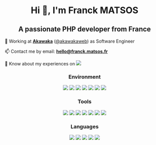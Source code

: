 <h1 align="center">Hi 👋, I'm Franck MATSOS</h1>
<h2 align="center">A passionate PHP developer from France</h2>

💼 Working at **<a href="https://www.akawaka.fr/" target="_blank">Akawaka</a>** (<a href="https://twitter.com/akawakaweb"  target="_blank">@akawakaweb</a>) as Software Engineer

📫 Contact me by email: **hello@franck.matsos.fr**

📄 Know about my experiences on [
  <img src="https://img.shields.io/badge/LinkedIn-0077B5?style=flat-square&logo=linkedin&logoColor=white"/>](https://www.linkedin.com/in/fmatsos)

<div align="center">
  <h3>Environment</h3>
  <img src="https://img.shields.io/badge/Linux-FCC624?style=flat-square&logo=linux&logoColor=black"/>
  <img src="https://img.shields.io/badge/-PHPStorm-181717?style=flat-square&logo=phpstorm&logoColor=white"/>
  <img src="https://img.shields.io/badge/Docker-2CA5E0?style=flat-square&logo=docker&logoColor=white"/>
  <img src="https://img.shields.io/badge/GitHub-100000?style=flat-square&logo=github&logoColor=whit"/>
  <img src="https://img.shields.io/badge/GitLab-330F63?style=flat-square&logo=gitlab&logoColor=white"/>
  <img src="https://img.shields.io/badge/GIT-E44C30?style=flat-square&logo=git&logoColor=white"/>
  <img src="https://img.shields.io/badge/GNU%20Bash-4EAA25?style=flat-square&logo=GNU%20Bash&logoColor=white"/>
</div>
<div align="center">
  <h3>Tools</h3>
  <img src="https://img.shields.io/badge/Composer-885630?style=flat-square&logo=Composer&logoColor=white"/>
  <img src="https://img.shields.io/badge/MySQL-005C84?style=flat-square&logo=mysql&logoColor=white"/>
  <img src="https://img.shields.io/badge/PostgreSQL-316192?style=flat-square&logo=postgresql&logoColor=white"/>
  <img src="https://img.shields.io/badge/rabbitmq-%23FF6600.svg?&style=flat-square&logo=rabbitmq&logoColor=white"/>
  <img src="https://img.shields.io/badge/Sass-CC6699?style=flat-square&logo=sass&logoColor=white"/>
  <img src="https://img.shields.io/badge/npm-CB3837?style=flat-square&logo=npm&logoColor=white"/>
  <img src="https://img.shields.io/badge/Yarn-2C8EBB?style=flat-square&logo=yarn&logoColor=white"/>
</div>  
<div align="center">
  <h3>Languages</h3>
  <img src="https://img.shields.io/badge/PHP-777BB4?style=flat-square&logo=php&logoColor=white"/>  
  <img src="https://img.shields.io/badge/Symfony-000000?style=flat-square&logo=Symfony&logoColor=white"/>
  <img src="https://img.shields.io/badge/HTML5-E34F26?style=flat-square&logo=html5&logoColor=white"/>
  <img src="https://img.shields.io/badge/CSS3-1572B6?style=flat-square&logo=css3&logoColor=white"/>
  <img src="https://img.shields.io/badge/JavaScript-323330?style=flat-square&logo=javascript&logoColor=F7DF1E"/>
</div>
